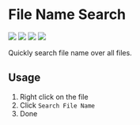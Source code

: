 # File Name Search

[![](https://vsmarketplacebadge.apphb.com/version/Shawn.file-name-search.svg)](https://marketplace.visualstudio.com/items?itemName=Shawn.file-name-search)
[![](https://vsmarketplacebadge.apphb.com/installs/Shawn.file-name-search.svg)](https://marketplace.visualstudio.com/items?itemName=Shawn.file-name-search)
[![](https://vsmarketplacebadge.apphb.com/rating/Shawn.file-name-search.svg)](https://marketplace.visualstudio.com/items?itemName=Shawn.file-name-search)
[![](https://img.shields.io/badge/License-MIT-blue.svg)](https://opensource.org/licenses/MIT)

Quickly search file name over all files.

## Usage

1. Right click on the file
2. Click `Search File Name`
3. Done